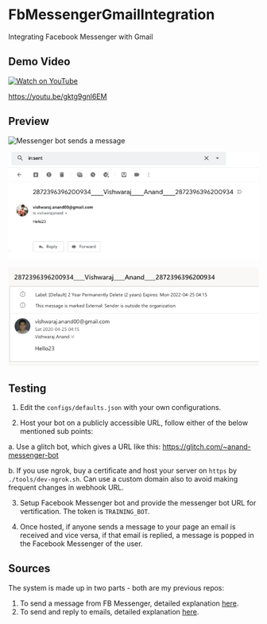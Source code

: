 # FbMessengerGmailIntegration
Integrating Facebook Messenger with Gmail

## Demo Video

[![Watch on YouTube](https://img.youtube.com/vi/gktg9gnl6EM/hqdefault.jpg)](https://youtu.be/gktg9gnl6EM)

https://youtu.be/gktg9gnl6EM

## Preview

![Messenger bot sends a message](https://raw.githubusercontent.com/vishwarajanand/FbMessengerGmailIntegration/master/demos/Message-From-FB-Page.png.png "Messenger bot sends a message")


![Email is forwarded via GMail](https://raw.githubusercontent.com/vishwarajanand/FbMessengerGmailIntegration/master/demos/Mail-Sent-via-Gmail.png "Email is forwarded via GMail")


![Email can be replied back from any email client](https://raw.githubusercontent.com/vishwarajanand/FbMessengerGmailIntegration/master/demos/Mail-delivered-to-destination.png "Email can be replied back from any email client")


## Testing

1. Edit the `configs/defaults.json` with your own configurations.

2. Host your bot on a publicly accessible URL, follow either of the below mentioned sub points:

a. Use a glitch bot, which gives a URL like this: https://glitch.com/~anand-messenger-bot

b. If you use ngrok, buy a certificate and host your server on `https` by `./tools/dev-ngrok.sh`. Can use a custom domain also to avoid making frequent changes in webhook URL.

3. Setup Facebook Messenger bot and provide the messenger bot URL for vertification. The token is `TRAINING_BOT`.

4. Once hosted, if anyone sends a message to your page an email is received and vice versa, if that email is replied, a message is popped in the Facebook Messenger of the user.

## Sources

The system is made up in two parts - both are my previous repos:

1. To send a message from FB Messenger, detailed explanation [here](https://github.com/vishwarajanand/FbMessengerBot).
2. To send and reply to emails, detailed explanation  [here](https://github.com/vishwarajanand/NodeJsMailSendNReceive).
